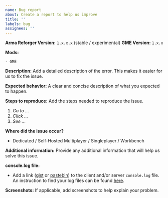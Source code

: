 ```yaml
---
name: Bug report
about: Create a report to help us improve
title: ''
labels: bug
assignees: ''
---
```


<!--
🚨🚨🚨🚨🚨🚨🚨🚨🚨🚨

I ACKNOWLEDGE THE FOLLOWING BEFORE PROCEEDING:
1. If I delete this entire template or parts of it and go my own path, the team may close my issue without further explanation or engagement.
2. If I list multiple bugs/concerns in this one issue, the team may close my issue without further explanation or engagement.
3. If I write an issue that has duplicates, the team may close my issue without further explanation or engagement (and without necessarily spending time to find the exact duplicate ID number).
4. If I leave the title incomplete when filing the issue, the team may close my issue without further explanation or engagement.
5. If I file something completely blank in the body, the team may close my issue without further explanation or engagement.
6. If I file an issue without collecting logs (console.log file, etc...), the team may close my issue without further explanation or engagement. 

All good? Then proceed and fill out all items below.
-->

**Arma Reforger Version:** `1.x.x.x` (stable / experimental)
**GME Version:** `1.x.x`
<!-- Make sure to reproduce the issue with only GME on a official Game Master scenario! -->

**Mods:**
```
- GME
```

**Description:**
Add a detailed description of the error. This makes it easier for us to fix the issue.

**Expected behavior:**
A clear and concise description of what you expected to happen.

**Steps to reproduce:**
Add the steps needed to reproduce the issue.

1. _Go to ..._
2. _Click ..._
3. _See ..._

**Where did the issue occur?**
- Dedicated / Self-Hosted Multiplayer / Singleplayer / Workbench

**Additional information:**
Provide any additional information that will help us solve this issue.

**console.log file:**
- Add a link ([gist](https://gist.github.com) or [pastebin](http://pastebin.com)) to the client and/or server `console.log` file. An instruction to find your log files can be found [here](https://community.bistudio.com/wiki/Arma_Reforger:Crash_Report).

**Screenshots:**
If applicable, add screenshots to help explain your problem.
